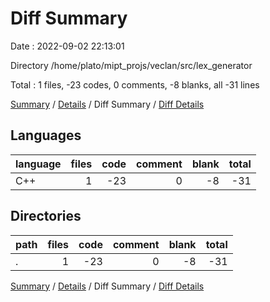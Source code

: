 # Diff Summary

Date : 2022-09-02 22:13:01

Directory /home/plato/mipt_projs/veclan/src/lex_generator

Total : 1 files,  -23 codes, 0 comments, -8 blanks, all -31 lines

[Summary](results.md) / [Details](details.md) / Diff Summary / [Diff Details](diff-details.md)

## Languages
| language | files | code | comment | blank | total |
| :--- | ---: | ---: | ---: | ---: | ---: |
| C++ | 1 | -23 | 0 | -8 | -31 |

## Directories
| path | files | code | comment | blank | total |
| :--- | ---: | ---: | ---: | ---: | ---: |
| . | 1 | -23 | 0 | -8 | -31 |

[Summary](results.md) / [Details](details.md) / Diff Summary / [Diff Details](diff-details.md)